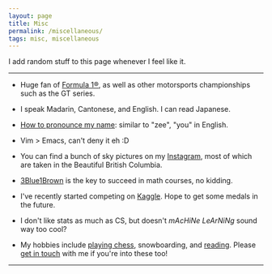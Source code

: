 ```yaml
---
layout: page
title: Misc
permalink: /miscellaneous/
tags: misc, miscellaneous
---
```


<style>
    ul {
      margin-bottom: 0;
    }
</style>

I add random stuff to this page whenever I feel like it.

---

- Huge fan of [Formula 1®](https://www.youtube.com/user/Formula1), as well as other motorsports championships such as the GT series.

- I speak Madarin, Cantonese, and English. I can read Japanese.

- [How to pronounce my name](https://www.name-coach.com/ziyue-yang-6de7fde3-3026-4cd1-acfa-5b7c30cc036e?share_trigger=true): similar to "zee", "you" in English.

- Vim > Emacs, can't deny it eh :D

- You can find a bunch of sky pictures on my [Instagram](https://instagram.com/zyang215), most of which are taken in the Beautiful British Columbia.

- [3Blue1Brown](https://www.youtube.com/channel/UCYO_jab_esuFRV4b17AJtAw) is the key to succeed in math courses, no kidding.

- I've recently started competing on [Kaggle](https://www.kaggle.com/yangzi33). Hope to get some medals in the future.

- I don't like stats as much as CS, but doesn't *mAcHiNe LeArNiNg* sound way too cool?

- My hobbies include [playing chess](https://www.chess.com/member/yangzi33), snowboarding, and [reading](https://goodreads.com/yangzi33). Please [get in touch](ziyue.yang@mail.utoronto.ca) with me if you're into these too!

---